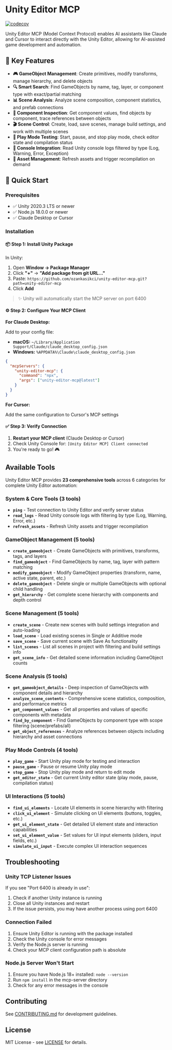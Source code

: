 # Unity Editor MCP

[![codecov](https://codecov.io/gh/ozankasikci/unity-editor-mcp/branch/main/graph/badge.svg)](https://codecov.io/gh/ozankasikci/unity-mcp)

Unity Editor MCP (Model Context Protocol) enables AI assistants like Claude and Cursor to interact directly with the Unity Editor, allowing for AI-assisted game development and automation.

## 🚀 Key Features

- **🎮 GameObject Management**: Create primitives, modify transforms, manage hierarchy, and delete objects
- **🔍 Smart Search**: Find GameObjects by name, tag, layer, or component type with exact/partial matching
- **📊 Scene Analysis**: Analyze scene composition, component statistics, and prefab connections
- **🎯 Component Inspection**: Get component values, find objects by component, trace references between objects
- **🎬 Scene Control**: Create, load, save scenes, manage build settings, and work with multiple scenes
- **🏃 Play Mode Testing**: Start, pause, and stop play mode, check editor state and compilation status
- **📝 Console Integration**: Read Unity console logs filtered by type (Log, Warning, Error, Exception)
- **🔄 Asset Management**: Refresh assets and trigger recompilation on demand


## 🚀 Quick Start

### Prerequisites

- ✅ Unity 2020.3 LTS or newer
- ✅ Node.js 18.0.0 or newer  
- ✅ Claude Desktop or Cursor

### Installation

#### 📦 Step 1: Install Unity Package

In Unity:

1. Open **Window → Package Manager**
2. Click **"+"** → **"Add package from git URL..."**
3. Paste: `https://github.com/ozankasikci/unity-editor-mcp.git?path=unity-editor-mcp`
4. Click **Add**

> ✨ Unity will automatically start the MCP server on port 6400

#### ⚙️ Step 2: Configure Your MCP Client

**For Claude Desktop:**

Add to your config file:
- **macOS:** `~/Library/Application Support/Claude/claude_desktop_config.json`  
- **Windows:** `%APPDATA%\Claude\claude_desktop_config.json`

```json
{
  "mcpServers": {
    "unity-editor-mcp": {
      "command": "npx",
      "args": ["unity-editor-mcp@latest"]
    }
  }
}
```

**For Cursor:**

Add the same configuration to Cursor's MCP settings

#### ✅ Step 3: Verify Connection

1. **Restart your MCP client** (Claude Desktop or Cursor)
2. Check Unity Console for: `[Unity Editor MCP] Client connected`
3. You're ready to go! 🎮

## Available Tools

Unity Editor MCP provides **23 comprehensive tools** across 6 categories for complete Unity Editor automation:

### System & Core Tools (3 tools)
- **`ping`** - Test connection to Unity Editor and verify server status
- **`read_logs`** - Read Unity console logs with filtering by type (Log, Warning, Error, etc.)
- **`refresh_assets`** - Refresh Unity assets and trigger recompilation

### GameObject Management (5 tools)
- **`create_gameobject`** - Create GameObjects with primitives, transforms, tags, and layers
- **`find_gameobject`** - Find GameObjects by name, tag, layer with pattern matching
- **`modify_gameobject`** - Modify GameObject properties (transform, name, active state, parent, etc.)
- **`delete_gameobject`** - Delete single or multiple GameObjects with optional child handling
- **`get_hierarchy`** - Get complete scene hierarchy with components and depth control

### Scene Management (5 tools)
- **`create_scene`** - Create new scenes with build settings integration and auto-loading
- **`load_scene`** - Load existing scenes in Single or Additive mode
- **`save_scene`** - Save current scene with Save As functionality
- **`list_scenes`** - List all scenes in project with filtering and build settings info
- **`get_scene_info`** - Get detailed scene information including GameObject counts

### Scene Analysis (5 tools)
- **`get_gameobject_details`** - Deep inspection of GameObjects with component details and hierarchy
- **`analyze_scene_contents`** - Comprehensive scene statistics, composition, and performance metrics
- **`get_component_values`** - Get all properties and values of specific components with metadata
- **`find_by_component`** - Find GameObjects by component type with scope filtering (scene/prefabs/all)
- **`get_object_references`** - Analyze references between objects including hierarchy and asset connections

### Play Mode Controls (4 tools)
- **`play_game`** - Start Unity play mode for testing and interaction
- **`pause_game`** - Pause or resume Unity play mode
- **`stop_game`** - Stop Unity play mode and return to edit mode
- **`get_editor_state`** - Get current Unity editor state (play mode, pause, compilation status)

### UI Interactions (5 tools)
- **`find_ui_elements`** - Locate UI elements in scene hierarchy with filtering
- **`click_ui_element`** - Simulate clicking on UI elements (buttons, toggles, etc.)
- **`get_ui_element_state`** - Get detailed UI element state and interaction capabilities
- **`set_ui_element_value`** - Set values for UI input elements (sliders, input fields, etc.)
- **`simulate_ui_input`** - Execute complex UI interaction sequences

## Troubleshooting

### Unity TCP Listener Issues

If you see "Port 6400 is already in use":
1. Check if another Unity instance is running
2. Close all Unity instances and restart
3. If the issue persists, you may have another process using port 6400

### Connection Failed

1. Ensure Unity Editor is running with the package installed
2. Check the Unity console for error messages
3. Verify the Node.js server is running
4. Check your MCP client configuration path is absolute

### Node.js Server Won't Start

1. Ensure you have Node.js 18+ installed: `node --version`
2. Run `npm install` in the mcp-server directory
3. Check for any error messages in the console

## Contributing

See [CONTRIBUTING.md](CONTRIBUTING.md) for development guidelines.

## License

MIT License - see [LICENSE](LICENSE) for details.
